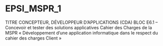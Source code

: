 # EPSI_MSPR_1
TITRE CONCEPTEUR, DÉVELOPPEUR D’APPLICATIONS (CDA) BLOC E6.1 – Concevoir et tester des solutions applicatives Cahier des Charges de la MSPR « Développement d’une application informatique dans le respect du cahier des charges Client »
